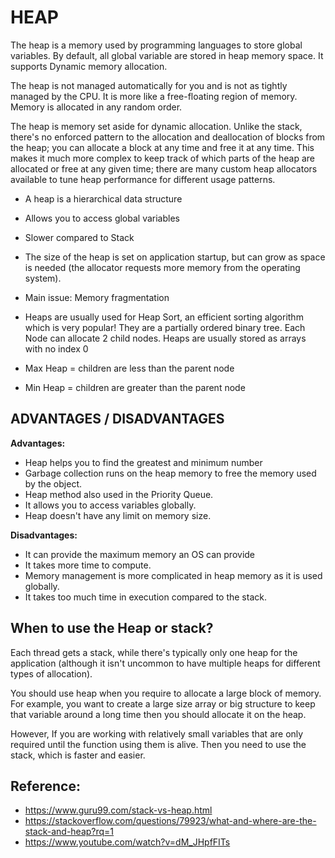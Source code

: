 # HEAP
The heap is a memory used by programming languages to store global variables. By default, all global variable are stored in heap memory space. It supports Dynamic memory allocation.

The heap is not managed automatically for you and is not as tightly managed by the CPU. It is more like a free-floating region of memory. Memory is allocated in any random order.

The heap is memory set aside for dynamic allocation. Unlike the stack, there's no enforced pattern to the allocation and deallocation of blocks from the heap; you can allocate a block at any time and free it at any time. This makes it much more complex to keep track of which parts of the heap are allocated or free at any given time; there are many custom heap allocators available to tune heap performance for different usage patterns.

- A heap is a hierarchical data structure
- Allows you to access global variables
- Slower compared to Stack
- The size of the heap is set on application startup, but can grow as space is needed (the allocator requests more memory from the operating system).
- Main issue: Memory fragmentation

- Heaps are usually used for Heap Sort, an efficient sorting algorithm which is very popular! They are a partially ordered binary tree. Each Node can allocate 2 child nodes. Heaps are usually stored as arrays with no index 0

- Max Heap = children are less than the parent node
- Min Heap = children are greater than the parent node


## ADVANTAGES / DISADVANTAGES

**Advantages:**
- Heap helps you to find the greatest and minimum number
- Garbage collection runs on the heap memory to free the memory used by the object.
- Heap method also used in the Priority Queue.
- It allows you to access variables globally.
- Heap doesn't have any limit on memory size.

**Disadvantages:**
- It can provide the maximum memory an OS can provide
- It takes more time to compute.
- Memory management is more complicated in heap memory as it is used globally.
- It takes too much time in execution compared to the stack.



## When to use the Heap or stack?

Each thread gets a stack, while there's typically only one heap for the application (although it isn't uncommon to have multiple heaps for different types of allocation).

You should use heap when you require to allocate a large block of memory. For example, you want to create a large size array or big structure to keep that variable around a long time then you should allocate it on the heap.

However, If you are working with relatively small variables that are only required until the function using them is alive. Then you need to use the stack, which is faster and easier.




## Reference:
- https://www.guru99.com/stack-vs-heap.html
- https://stackoverflow.com/questions/79923/what-and-where-are-the-stack-and-heap?rq=1
- https://www.youtube.com/watch?v=dM_JHpfFITs
